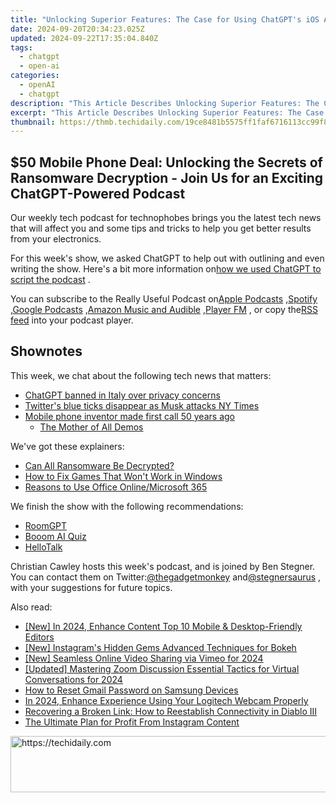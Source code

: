 ```yaml
---
title: "Unlocking Superior Features: The Case for Using ChatGPT's iOS App Instead of the Website"
date: 2024-09-20T20:34:23.025Z
updated: 2024-09-22T17:35:04.840Z
tags:
  - chatgpt
  - open-ai
categories:
  - openAI
  - chatgpt
description: "This Article Describes Unlocking Superior Features: The Case for Using ChatGPT's iOS App Instead of the Website"
excerpt: "This Article Describes Unlocking Superior Features: The Case for Using ChatGPT's iOS App Instead of the Website"
thumbnail: https://thmb.techidaily.com/19ce8481b5575ff1faf6716113cc99f8aa092b92d7c87ab230819ca4dc98d6d3.jpg
---
```


## $50 Mobile Phone Deal: Unlocking the Secrets of Ransomware Decryption - Join Us for an Exciting ChatGPT-Powered Podcast

 Our weekly tech podcast for technophobes brings you the latest tech news that will affect you and some tips and tricks to help you get better results from your electronics.

 For this week's show, we asked ChatGPT to help out with outlining and even writing the show. Here's a bit more information on[how we used ChatGPT to script the podcast](https://www.makeuseof.com/i-used-chatgpt-to-script-a-podcast-heres-what-happened/) .

 You can subscribe to the Really Useful Podcast on[Apple Podcasts](https://podcasts.apple.com/gb/podcast/the-really-useful-podcast/id1437847131?mt=2) ,[Spotify](https://open.spotify.com/show/283gDxLd6OTNEpRq6tN7ha) ,[Google Podcasts](https://www.google.com/podcasts?feed=aHR0cHM6Ly9hbmNob3IuZm0vcy8zMWJlNDcwL3BvZGNhc3QvcnNz) ,[Amazon Music and Audible](https://music.amazon.co.uk/podcasts/20ab73d4-5da2-46c7-a17f-dc6eb39bdb48/The-Really-Useful-Podcast) ,[Player FM](https://player.fm/series/the-really-useful-podcast-2491856) , or copy the[RSS feed](https://feeds.transistor.fm/the-really-useful-podcast) into your podcast player.

## Shownotes

This week, we chat about the following tech news that matters:

* [ChatGPT banned in Italy over privacy concerns](https://www.bbc.co.uk/news/technology-65139406)
* [Twitter's blue ticks disappear as Musk attacks NY Times](https://www.bbc.co.uk/news/technology-65156216)
* [Mobile phone inventor made first call 50 years ago](https://www.bbc.co.uk/news/technology-65112048)  
  * [The Mother of All Demos](https://www.youtube.com/watch?v=B6rKUf9DWRI)

We've got these explainers:

* [Can All Ransomware Be Decrypted?](https://www.makeuseof.com/can-all-ransomware-be-decrypted/)
* [How to Fix Games That Won't Work in Windows](https://www.makeuseof.com/fix-games-not-working-windows/)
* [Reasons to Use Office Online/Microsoft 365](https://www.makeuseof.com/tag/dont-pay-word-5-reasons-use-office-online/)

We finish the show with the following recommendations:

* [RoomGPT](http://https://www.roomgpt.io/)
* [Booom AI Quiz](https://booom.ai/)
* [HelloTalk](https://www.hellotalk.com/?lang=en)

 Christian Cawley hosts this week's podcast, and is joined by Ben Stegner. You can contact them on Twitter:[@thegadgetmonkey](https://twitter.com/thegadgetmonkey) and[@stegnersaurus](https://twitter.com/stegnersaurus) , with your suggestions for future topics.

<ins class="adsbygoogle"
     style="display:block"
     data-ad-format="autorelaxed"
     data-ad-client="ca-pub-7571918770474297"
     data-ad-slot="1223367746"></ins>

<ins class="adsbygoogle"
     style="display:block"
     data-ad-client="ca-pub-7571918770474297"
     data-ad-slot="8358498916"
     data-ad-format="auto"
     data-full-width-responsive="true"></ins>

<span class="atpl-alsoreadstyle">Also read:</span>
<div><ul>
<li><a href="https://instagram-video-files.techidaily.com/new-in-2024-enhance-content-top-10-mobile-and-desktop-friendly-editors/"><u>[New] In 2024, Enhance Content Top 10 Mobile & Desktop-Friendly Editors</u></a></li>
<li><a href="https://instagram-video-files.techidaily.com/new-instagrams-hidden-gems-advanced-techniques-for-bokeh/"><u>[New] Instagram's Hidden Gems Advanced Techniques for Bokeh</u></a></li>
<li><a href="https://vimeo-videos.techidaily.com/new-seamless-online-video-sharing-via-vimeo-for-2024/"><u>[New] Seamless Online Video Sharing via Vimeo for 2024</u></a></li>
<li><a href="https://desktop-recording.techidaily.com/updated-mastering-zoom-discussion-essential-tactics-for-virtual-conversations-for-2024/"><u>[Updated] Mastering Zoom Discussion Essential Tactics for Virtual Conversations for 2024</u></a></li>
<li><a href="https://android-unlock.techidaily.com/how-to-reset-gmail-password-on-samsung-devices-by-drfone-android/"><u>How to Reset Gmail Password on Samsung Devices</u></a></li>
<li><a href="https://on-screen-recording.techidaily.com/in-2024-enhance-experience-using-your-logitech-webcam-properly/"><u>In 2024, Enhance Experience Using Your Logitech Webcam Properly</u></a></li>
<li><a href="https://win-answers.techidaily.com/recovering-a-broken-link-how-to-reestablish-connectivity-in-diablo-iii/"><u>Recovering a Broken Link: How to Reestablish Connectivity in Diablo III</u></a></li>
<li><a href="https://instagram-video-files.techidaily.com/the-ultimate-plan-for-profit-from-instagram-content/"><u>The Ultimate Plan for Profit From Instagram Content</u></a></li>
</ul></div>

<!-- affiliate ads begin -->
<a href="https://appsumo.8odi.net/c/5597632/2137394/7443" target="_top" id="2137394">
  <img src="//a.impactradius-go.com/display-ad/7443-2137394" border="0" alt="https://techidaily.com" width="600" height="90"/>
</a>
<img height="0" width="0" src="https://appsumo.8odi.net/i/5597632/2137394/7443" style="position:absolute;visibility:hidden;" border="0" />
<!-- affiliate ads end -->

